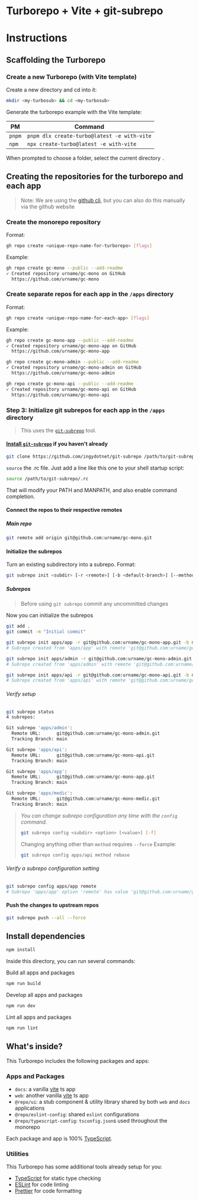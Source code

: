 # Turborepo + Vite + git-subrepo

# Instructions

## Scaffolding the Turborepo

### Create a new Turborepo (with Vite template)

Create a new directory and cd into it:

```sh
mkdir <my-turbosub> && cd <my-turbosub>
```

Generate the turborepo example with the Vite template:

| PM     | Command                                     |
| ------ | ------------------------------------------- |
| `pnpm` | `pnpm dlx create-turbo@latest -e with-vite` |
| `npm`  | `npx create-turbo@latest -e with-vite`      |

When prompted to choose a folder, select the current directory `.`

## Creating the repositories for the turborepo and each app

> Note: We are using the [github cli](https://cli.github.com/), but you can also do this manually via the github website

### Create the monorepo repository

Format:
```sh
gh repo create <unique-repo-name-for-turborepo> [flags]
```

Example:
```sh
gh repo create gc-mono --public --add-readme
✓ Created repository urname/gc-mono on GitHub
  https://github.com/urname/gc-mono
```

### Create separate repos for each app in the `/apps` directory

Format:
```sh
gh repo create <unique-repo-name-for-each-app> [flags]
```

Example:
```sh
gh repo create gc-mono-app --public --add-readme
✓ Created repository urname/gc-mono-app on GitHub
  https://github.com/urname/gc-mono-app

gh repo create gc-mono-admin --public --add-readme
✓ Created repository urname/gc-mono-admin on GitHub
  https://github.com/urname/gc-mono-admin

gh repo create gc-mono-api --public --add-readme
✓ Created repository urname/gc-mono-api on GitHub
  https://github.com/urname/gc-mono-api

```

### Step 3: Initialize git subrepos for each app in the `/apps` directory

> This uses the [`git-subrepo`](https://github.com/ingydotnet/git-subrepo) tool.

#### [Install `git-subrepo`]() if you haven't already
    
```sh
git clone https://github.com/ingydotnet/git-subrepo /path/to/git-subrepo
```

`source` the .rc file. Just add a line like this one to your shell startup script:

```sh
source /path/to/git-subrepo/.rc
```
That will modify your PATH and MANPATH, and also enable command completion.



#### Connect the repos to their respective remotes

##### Main repo

```sh
git remote add origin git@github.com:urname/gc-mono.git
```
#### Initialize the subrepos

Turn an existing subdirectory into a subrepo.
Format:
```sh
git subrepo init <subdir> [-r <remote>] [-b <default-branch>] [--method <merge|rebase>]
```
##### Subrepos

> Before using `git subrepo` commit any uncommitted changes

Now you can initialize the subrepos
```sh
git add .
git commit -m "Initial commit"

git subrepo init apps/app -r git@github.com:urname/gc-mono-app.git -b main
# Subrepo created from 'apps/app' with remote 'git@github.com:urname/gc-mono-app.git' (main).

git subrepo init apps/admin -r git@github.com:urname/gc-mono-admin.git -b main
# Subrepo created from 'apps/admin' with remote 'git@github.com:urname/gc-mono-admin.git' (main).

git subrepo init apps/api -r git@github.com:urname/gc-mono-api.git -b main
# Subrepo created from 'apps/api' with remote 'git@github.com:urname/gc-mono-api.git' (main).
```

###### Verify setup

```sh  
git subrepo status
4 subrepos:

Git subrepo 'apps/admin':
  Remote URL:      git@github.com:urname/gc-mono-admin.git
  Tracking Branch: main

Git subrepo 'apps/api':
  Remote URL:      git@github.com:urname/gc-mono-api.git
  Tracking Branch: main

Git subrepo 'apps/app':
  Remote URL:      git@github.com:urname/gc-mono-app.git
  Tracking Branch: main

Git subrepo 'apps/medic':
  Remote URL:      git@github.com:urname/gc-mono-medic.git
  Tracking Branch: main
```

> *You can change subrepo configuration any time with the `config` command.*
>
> ```sh
> git subrepo config <subdir> <option> [<value>] [-f]
> ```
> 
> Changing anything other than `method` requires `--force`
> Example:
> ```sh
> git subrepo config apps/api method rebase
> ```


###### Verify a subrepo configuration setting

```sh
git subrepo config apps/app remote
# Subrepo 'apps/app' option 'remote' has value 'git@github.com:urname/gc-mono-app.git'.
```

#### Push the changes to upstream repos

```sh
git subrepo push --all --force
```

## Install dependencies

```sh
npm install
````

Inside this directory, you can run several commands:

Build all apps and packages

```sh
npm run build
```

Develop all apps and packages

```sh
npm run dev
```

Lint all apps and packages

```sh
npm run lint
```

## What's inside?

This Turborepo includes the following packages and apps:

### Apps and Packages

-   `docs`: a vanilla [vite](https://vitejs.dev) ts app
-   `web`: another vanilla [vite](https://vitejs.dev) ts app
-   `@repo/ui`: a stub component & utility library shared by both `web` and `docs` applications
-   `@repo/eslint-config`: shared `eslint` configurations
-   `@repo/typescript-config`: `tsconfig.json`s used throughout the monorepo

Each package and app is 100% [TypeScript](https://www.typescriptlang.org/).

### Utilities

This Turborepo has some additional tools already setup for you:

-   [TypeScript](https://www.typescriptlang.org/) for static type checking
-   [ESLint](https://eslint.org/) for code linting
-   [Prettier](https://prettier.io) for code formatting

```

```

